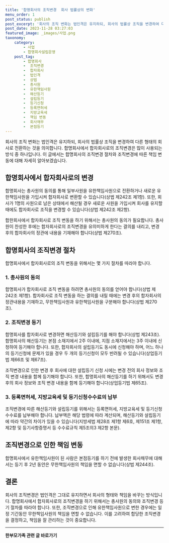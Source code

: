 ```yaml
---
title: '합명회사의 조직변경  회사 법률상의 변화'
menu_order: 1
post_status: publish
post_excerpt: '회사의 조직 변화는 법인격은 유지하되, 회사의 법률상 조직을 변경하여 다른 형태의 회사로 전환하는 것을 의미합니다. 합명회사에서 합자회사로의 조직변경은 많이 사용되는 방식 중 하나입니다. 이 글에서는 합명회사의 조직변경 절차와 조직변경에 따른 책임 변동에 대해 자세히 알아보겠습니다.'
post_date: 2023-11-28 03:27:03
featured_image: _images/사업.png
taxonomy:
    category:
        - 사업
        - 합명회사설립운영
    post_tag:
        - 합명회사
        -  조직변경
        -  합자회사
        -  법인격
        -  상법
        -  총사원
        -  유한책임사원
        -  해산등기
        -  설립등기
        -  등기신청
        -  등록면허세
        -  지방교육세
        -  책임 변동
        -  회사채무
        -  본점등기
---
```



회사의 조직 변화는 법인격은 유지하되, 회사의 법률상 조직을 변경하여 다른 형태의 회사로 전환하는 것을 의미합니다. 합명회사에서 합자회사로의 조직변경은 많이 사용되는 방식 중 하나입니다. 이 글에서는 합명회사의 조직변경 절차와 조직변경에 따른 책임 변동에 대해 자세히 알아보겠습니다.

## 합명회사에서 합자회사로의 변경

합명회사는 총사원의 동의를 통해 일부사원을 유한책임사원으로 전환하거나 새로운 유한책임사원을 가입시켜 합자회사로 변환할 수 있습니다(상법 제242조 제1항). 또한, 회사가 1명의 사원으로 남은 상태에서 해산될 경우 새로운 사원을 가입시켜 회사를 유지할 때에도 합자회사로 조직을 변경할 수 있습니다(상법 제242조 제2항).

합한회사에서 합자회사로 조직 변동을 하기 위해서는 총사원의 동의가 필요합니다. 총사원이 찬성한 후에는 합자회사로의 조직변경을 유의미하게 한다는 결의를 내리고, 변경 후의 합자회사의 정관에 내용을 기재해야 합니다(상법 제270조).

## 합명회사의 조직변경 절차

합명회사에서 합자회사로의 조직 변동을 위해서는 몇 가지 절차를 따라야 합니다.

### 1. 총사원의 동의

합명회사가 합자회사로 조직 변동을 하려면 총사원의 동의를 얻어야 합니다(상법 제242조 제1항). 합자회사로 조직 변동을 하는 결의를 내릴 때에는 변경 후의 합자회사의 정관내용을 기재하고, 무한책임사원과 유한책임사원을 구분해야 합니다(상법 제270조).

### 2. 조직변경 등기

합명회사를 합자회사로 변경하면 해산등기와 설립등기를 해야 합니다(상법 제243조). 합명회사의 해산등기는 본점 소재지에서 2주 이내에, 지점 소재지에서는 3주 이내에 신청하여 등기해야 합니다. 또한, 합자회사의 설립등기도 동시에 신청해야 하며, 어느 하나의 등기신청에 문제가 있을 경우 두 개의 등기신청이 모두 반려될 수 있습니다(상업등기법 제66조 및 제67조).

조직변경으로 인한 변경 후 회사에 대한 설립등기 신청 시에는 변경 전의 회사 정보와 조직 변경 내용을 함께 등기해야 합니다. 또한, 합명회사의 해산등기를 하기 위해서도 변경 후의 회사 정보와 조직 변경 내용을 함께 등기해야 합니다(상업등기법 제65조).

### 3. 등록면허세, 지방교육세 및 등기신청수수료의 납부

조직변경에 따른 해산등기와 설립등기를 위해서는 등록면허세, 지방교육세 및 등기신청수수료를 납부해야 합니다. 납부액은 해당 법령에 따라 계산되며, 해산등기와 설립등기에 따라 약간의 차이가 있을 수 있습니다(지방세법 제28조 제1항 제6호, 제151조 제1항, 제2항 및 등기사항증명서 등 수수료규칙 제5조의3 제2항 본문).

## 조직변경으로 인한 책임 변동

합명회사에서 유한책임사원이 된 사람은 본점등기를 하기 전에 발생한 회사채무에 대해서는 등기 후 2년 동안은 무한책임사원의 책임을 면할 수 없습니다(상법 제244조).

## 결론

회사의 조직변경은 법인격은 그대로 유지하면서 회사의 형태와 책임을 바꾸는 방식입니다. 합명회사에서 합자회사로의 조직변경을 하기 위해서는 총사원의 동의와 조직변경 등기 절차를 따라야 합니다. 또한, 조직변경으로 인해 유한책임사원으로 변한 경우에는 일정 기간동안 무한책임사원의 책임을 면할 수 없습니다. 이를 고려하여 합당한 조직변경을 결정하고, 책임을 잘 관리하는 것이 중요합니다.
<!-- wp:separator -->
<hr class="wp-block-separator has-alpha-channel-opacity"/>
<!-- /wp:separator -->

<!-- wp:group {"backgroundColor":"base","layout":{"type":"constrained"}} -->
<div class="wp-block-group has-base-background-color has-background"><!-- wp:paragraph {"align":"center","fontSize":"medium"} -->
<p class="has-text-align-center has-large-font-size"><strong>한부모가족 관련 글 바로가기</strong></p>
<!-- /wp:paragraph -->


<!-- wp:latest-posts
{"categories":[{"id":23338,"count":19,"description":"","link":"https://uknowlaw.com/category/%ed%95%9c%eb%b6%80%eb%aa%a8%ea%b0%80%ec%a1%b1/","name":"한부모가족","slug":"한부모가족","taxonomy":"category","parent":0,"meta":[],"_links":{"self":[{"href":"https://uknowlaw.com/wp-json/wp/v2/categories/23338"}],"collection":[{"href":"https://uknowlaw.com/wp-json/wp/v2/categories"}],"about":[{"href":"https://uknowlaw.com/wp-json/wp/v2/taxonomies/category"}],"wp:post_type":[{"href":"https://uknowlaw.com/wp-json/wp/v2/posts?categories=23338"}],"curies":[{"name":"wp","href":"https://api.w.org/{rel}","templated":true}]}}],"postsToShow":100,"excerptLength":28,"postLayout":"grid","columns":2,"featuredImageAlign":"left","featuredImageSizeSlug":"large","fontSize":"small"} /--></div>
<!-- /wp:group -->